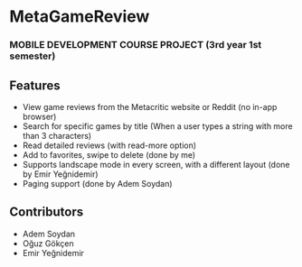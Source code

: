 # MetaGameReview

### MOBILE DEVELOPMENT COURSE PROJECT (3rd year 1st semester)

## Features

- View game reviews from the Metacritic website or Reddit (no in-app browser)
- Search for specific games by title (When a user types a string with more than 3 characters)
- Read detailed reviews (with read-more option)
- Add to favorites, swipe to delete (done by me)
- Supports landscape mode in every screen, with a different layout (done by Emir Yeğnidemir)
- Paging support (done by Adem Soydan)

## Contributors

- Adem Soydan
- Oğuz Gökçen
- Emir Yeğnidemir
